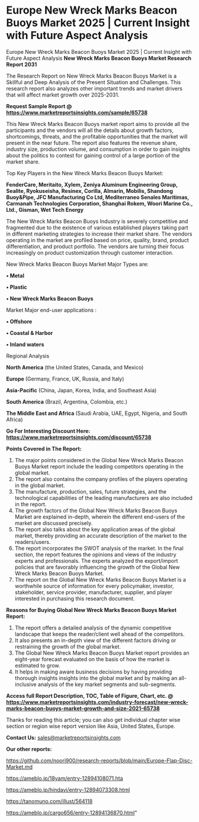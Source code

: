 # Europe New Wreck Marks Beacon Buoys Market 2025 | Current Insight with Future Aspect Analysis
Europe New Wreck Marks Beacon Buoys Market 2025 | Current Insight with Future Aspect Analysis
<strong>New Wreck Marks Beacon Buoys Market Research Report 2031</strong>

The Research Report on New Wreck Marks Beacon Buoys Market is a Skillful and Deep Analysis of the Present Situation and Challenges. This research report also analyzes other important trends and market drivers that will affect market growth over 2025-2031.

<strong>Request Sample Report @ <a href=https://www.marketreportsinsights.com/sample/65738>https://www.marketreportsinsights.com/sample/65738</a></strong>

This New Wreck Marks Beacon Buoys market report aims to provide all the participants and the vendors will all the details about growth factors, shortcomings, threats, and the profitable opportunities that the market will present in the near future. The report also features the revenue share, industry size, production volume, and consumption in order to gain insights about the politics to contest for gaining control of a large portion of the market share.

Top Key Players in the New Wreck Marks Beacon Buoys Market:

<strong>FenderCare, Meritaito, Xylem, Zeniya Aluminum Engineering Group, Sealite, Ryokuseisha, Resinex, Corilla, Almarin, Mobilis, Shandong Buoy&Pipe, JFC Manufacturing Co Ltd, Mediterraneo Senales Maritimas, Carmanah Technologies Corporation, Shanghai Rokem, Woori Marine Co., Ltd., Gisman, Wet Tech Energy</strong>

The New Wreck Marks Beacon Buoys Industry is severely competitive and fragmented due to the existence of various established players taking part in different marketing strategies to increase their market share. The vendors operating in the market are profiled based on price, quality, brand, product differentiation, and product portfolio. The vendors are turning their focus increasingly on product customization through customer interaction.

New Wreck Marks Beacon Buoys Market Major Types are:

<strong>• Metal

• Plastic

• New Wreck Marks Beacon Buoys</strong>

Market Major end-user applications :

<strong>• Offshore

• Coastal & Harbor

• Inland waters</strong>

Regional Analysis

</u><strong><b>North America</b></strong> (the United States, Canada, and Mexico)

<strong><b>Europe </b></strong>(Germany, France, UK, Russia, and Italy)

<strong><b>Asia-Pacific</b></strong> (China, Japan, Korea, India, and Southeast Asia)

<strong><b>South America</b></strong> (Brazil, Argentina, Colombia, etc.)

<strong><b>The Middle East and Africa</b></strong> (Saudi Arabia, UAE, Egypt, Nigeria, and South Africa)

<strong>Go For Interesting Discount Here: <a href=https://www.marketreportsinsights.com/discount/65738>https://www.marketreportsinsights.com/discount/65738</a></strong>

<strong>Points Covered in The Report:</strong>
<ol>
  <li>The major points considered in the Global New Wreck Marks Beacon Buoys Market report include the leading competitors operating in the global market.</li>
  <li>The report also contains the company profiles of the players operating in the global market.</li>
  <li>The manufacture, production, sales, future strategies, and the technological capabilities of the leading manufacturers are also included in the report.</li>
  <li>The growth factors of the Global New Wreck Marks Beacon Buoys Market are explained in-depth, wherein the different end-users of the market are discussed precisely.</li>
  <li>The report also talks about the key application areas of the global market, thereby providing an accurate description of the market to the readers/users.</li>
  <li>The report incorporates the SWOT analysis of the market. In the final section, the report features the opinions and views of the industry experts and professionals. The experts analyzed the export/import policies that are favorably influencing the growth of the Global New Wreck Marks Beacon Buoys Market.</li>
  <li>The report on the Global New Wreck Marks Beacon Buoys Market is a worthwhile source of information for every policymaker, investor, stakeholder, service provider, manufacturer, supplier, and player interested in purchasing this research document.</li>
</ol>
<strong>Reasons for Buying Global New Wreck Marks Beacon Buoys Market Report:</strong>

<ol>
  <li>The report offers a detailed analysis of the dynamic competitive landscape that keeps the reader/client well ahead of the competitors.</li>
  <li>It also presents an in-depth view of the different factors driving or restraining the growth of the global market.</li>
  <li>The Global New Wreck Marks Beacon Buoys Market report provides an eight-year forecast evaluated on the basis of how the market is estimated to grow.</li>
  <li>It helps in making aware business decisions by having providing thorough insights insights into the global market and by making an all-inclusive analysis of the key market segments and sub-segments.</li>
</ol>
<strong>Access full Report Description, TOC, Table of Figure, Chart, etc. @ <a href=https://www.marketreportsinsights.com/industry-forecast/new-wreck-marks-beacon-buoys-market-growth-and-size-2021-65738>https://www.marketreportsinsights.com/industry-forecast/new-wreck-marks-beacon-buoys-market-growth-and-size-2021-65738</a></strong>


Thanks for reading this article; you can also get individual chapter wise section or region wise report version like Asia, United States, Europe.

<strong>Contact Us:</strong>
sales@marketreportsinsights.com

<strong>Our other reports:</strong>

<a href=https://github.com/noori900/research-reports/blob/main/Europe-Flap-Disc-Market.md>https://github.com/noori900/research-reports/blob/main/Europe-Flap-Disc-Market.md</a>

<a href=https://ameblo.jp/18yam/entry-12894108071.hta>https://ameblo.jp/18yam/entry-12894108071.hta</a>

<a href=https://ameblo.jp/hindavi/entry-12894073308.html>https://ameblo.jp/hindavi/entry-12894073308.html</a>

<a href=https://tanomuno.com/illust/564118>https://tanomuno.com/illust/564118</a>

<a href=https://ameblo.jp/cargo656/entry-12894136870.html>https://ameblo.jp/cargo656/entry-12894136870.html</a>"
